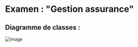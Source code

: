 #  Examen  :  "Gestion assurance" 

## Diagramme de classes :
 ![image](https://github.com/user-attachments/assets/45c10664-b1c4-4db6-ab17-c8498dd7e569)
